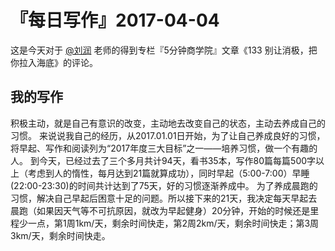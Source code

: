 # 『每日写作』2017-04-04

这是今天对于 [@刘润](http://weibo.com/u/1401122990)  老师的得到专栏『5分钟商学院』文章《133 别让消极，把你拉入海底》的评论。

## 我的写作
积极主动，就是自己有意识的改变，主动地去改变自己的状态，主动去养成自己的习惯。
来说说我自己的经历，从2017.01.01日开始，为了让自己养成良好的习惯，将早起、写作和阅读列为“2017年度三大目标”之一——培养习惯，做一个有趣的人。
到今天，已经过去了三个多月共计94天，看书35本，写作80篇每篇500字以上（考虑到人的惰性，每月达到21篇就算成功），同时早起（5:00-7:00）早睡(22:00-23:30)的时间共计达到了75天，好的习惯逐渐养成中。
为了养成晨跑的习惯，解决自己早起后困意十足的问题。所以接下来的21天，我决定每天早起去晨跑（如果因天气等不可抗原因，就改为早起健身）20分钟，开始的时候还是里程少一点，第1周1km/天，剩余时间快走，第2周2km/天，剩余时间快走；第3周3km/天，剩余时间快走。


